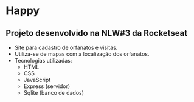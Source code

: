 # Happy
## Projeto desenvolvido na NLW#3 da Rocketseat
- Site para cadastro de orfanatos e visitas.
- Utiliza-se de mapas com a localização dos orfanatos.
- Tecnologias utilizadas:
    - HTML
    - CSS
    - JavaScript
    - Express (servidor)
    - Sqlite (banco de dados)